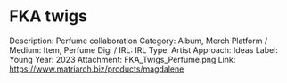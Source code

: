 # FKA twigs

Description: Perfume collaboration
Category: Album, Merch
Platform / Medium: Item, Perfume
Digi / IRL: IRL
Type: Artist
Approach: Ideas
Label: Young
Year: 2023
Attachment: FKA_Twigs_Perfume.png
Link: https://www.matriarch.biz/products/magdalene